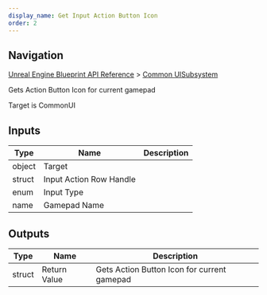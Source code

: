 ```yaml
---
display_name: Get Input Action Button Icon
order: 2
---
```

## Navigation

[Unreal Engine Blueprint API Reference](https://dev.epicgames.com/documentation/en-us/unreal-engine/BlueprintAPI) > [Common UISubsystem](https://dev.epicgames.com/documentation/en-us/unreal-engine/BlueprintAPI/CommonUISubsystem)

Gets Action Button Icon for current gamepad

Target is CommonUI

## Inputs

| Type | Name | Description |
| --- | --- | --- |
| object | Target |  |
| struct | Input Action Row Handle |  |
| enum | Input Type |  |
| name | Gamepad Name |  |

## Outputs

| Type | Name | Description |
| --- | --- | --- |
| struct | Return Value | Gets Action Button Icon for current gamepad |
